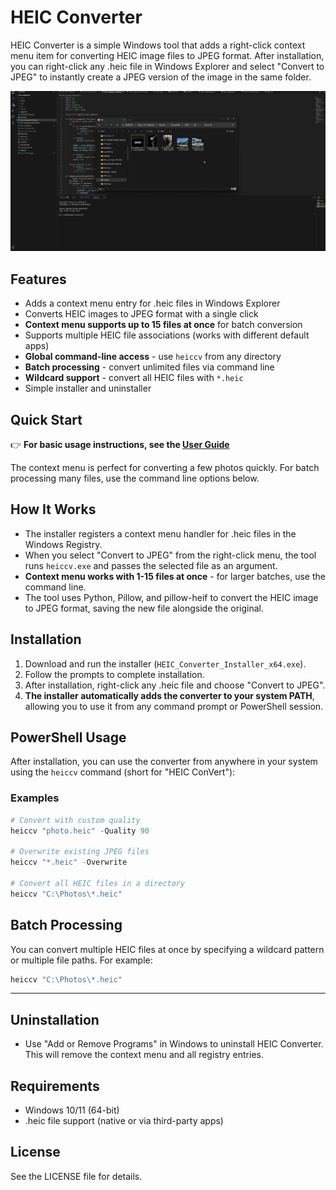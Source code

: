 # HEIC Converter

HEIC Converter is a simple Windows tool that adds a right-click context menu item for converting HEIC image files to JPEG format. After installation, you can right-click any .heic file in Windows Explorer and select "Convert to JPEG" to instantly create a JPEG version of the image in the same folder.

![HEIC Converter Demo](assets/demo.gif)

## Features
- Adds a context menu entry for .heic files in Windows Explorer
- Converts HEIC images to JPEG format with a single click
- **Context menu supports up to 15 files at once** for batch conversion
- Supports multiple HEIC file associations (works with different default apps)
- **Global command-line access** - use `heiccv` from any directory
- **Batch processing** - convert unlimited files via command line
- **Wildcard support** - convert all HEIC files with `*.heic`
- Simple installer and uninstaller

## Quick Start
👉 **For basic usage instructions, see the [User Guide](USER_GUIDE.md)**

The context menu is perfect for converting a few photos quickly. For batch processing many files, use the command line options below.

## How It Works
- The installer registers a context menu handler for .heic files in the Windows Registry.
- When you select "Convert to JPEG" from the right-click menu, the tool runs `heiccv.exe` and passes the selected file as an argument.
- **Context menu works with 1-15 files at once** - for larger batches, use the command line.
- The tool uses Python, Pillow, and pillow-heif to convert the HEIC image to JPEG format, saving the new file alongside the original.

## Installation
1. Download and run the installer (`HEIC_Converter_Installer_x64.exe`).
2. Follow the prompts to complete installation.
3. After installation, right-click any .heic file and choose "Convert to JPEG".
4. **The installer automatically adds the converter to your system PATH**, allowing you to use it from any command prompt or PowerShell session.

## PowerShell Usage
After installation, you can use the converter from anywhere in your system using the `heiccv` command (short for "HEIC ConVert"):

### Examples
```powershell
# Convert with custom quality
heiccv "photo.heic" -Quality 90

# Overwrite existing JPEG files
heiccv "*.heic" -Overwrite

# Convert all HEIC files in a directory
heiccv "C:\Photos\*.heic"
```
## Batch Processing
You can convert multiple HEIC files at once by specifying a wildcard pattern or multiple file paths. For example:

```powershell
heiccv "C:\Photos\*.heic"
```
---

## Uninstallation
- Use "Add or Remove Programs" in Windows to uninstall HEIC Converter. This will remove the context menu and all registry entries.

## Requirements
- Windows 10/11 (64-bit)
- .heic file support (native or via third-party apps)

## License
See the LICENSE file for details.
